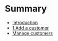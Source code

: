 # Summary

* [Introduction](README.md)
* [1 Add a customer](chapter1.md)
* [Manage customers](manage-customers.md)

